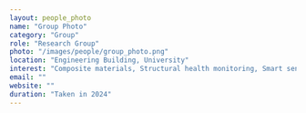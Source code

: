 ```yaml
---
layout: people_photo
name: "Group Photo"
category: "Group"
role: "Research Group"
photo: "/images/people/group_photo.png"
location: "Engineering Building, University"
interest: "Composite materials, Structural health monitoring, Smart sensing"
email: ""
website: ""
duration: "Taken in 2024"
---
```

